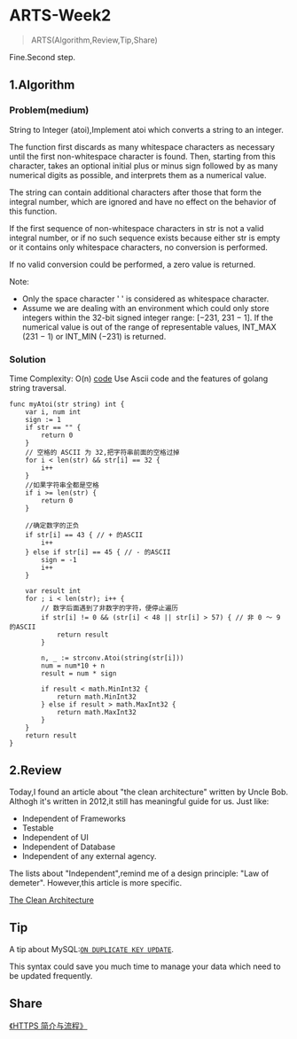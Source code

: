 # ARTS-Week2

> ARTS(Algorithm,Review,Tip,Share)

Fine.Second step.

## 1.Algorithm

### Problem(medium)

String to Integer (atoi),Implement atoi which converts a string to an integer.

The function first discards as many whitespace characters as necessary until the first non-whitespace character is found. Then, starting from this character, takes an optional initial plus or minus sign followed by as many numerical digits as possible, and interprets them as a numerical value.

The string can contain additional characters after those that form the integral number, which are ignored and have no effect on the behavior of this function.

If the first sequence of non-whitespace characters in str is not a valid integral number, or if no such sequence exists because either str is empty or it contains only whitespace characters, no conversion is performed.

If no valid conversion could be performed, a zero value is returned.

Note:

- Only the space character ' ' is considered as whitespace character.
- Assume we are dealing with an environment which could only store integers within the 32-bit signed integer range: [−231, 231 − 1]. If the numerical value is out of the range of representable values, INT_MAX (231 − 1) or INT_MIN (−231) is returned.

### Solution

Time Complexity: O(n) [code](https://github.com/RBowind/RBlog/blob/master/ARTS/week-2/demo.go)
Use Ascii code and the features of golang string traversal.

```golang
func myAtoi(str string) int {
	var i, num int
	sign := 1
	if str == "" {
		return 0
	}
	// 空格的 ASCII 为 32,把字符串前面的空格过掉
	for i < len(str) && str[i] == 32 {
		i++
	}
	//如果字符串全都是空格
	if i >= len(str) {
		return 0
	}

	//确定数字的正负
	if str[i] == 43 { // + 的ASCII
		i++
	} else if str[i] == 45 { // - 的ASCII
		sign = -1
		i++
	}

	var result int
	for ; i < len(str); i++ {
		// 数字后面遇到了非数字的字符，便停止遍历
		if str[i] != 0 && (str[i] < 48 || str[i] > 57) { // 非 0 ～ 9 的ASCII
			return result
		}

		n, _ := strconv.Atoi(string(str[i]))
		num = num*10 + n
		result = num * sign

		if result < math.MinInt32 {
			return math.MinInt32
		} else if result > math.MaxInt32 {
			return math.MaxInt32
		}
	}
	return result
}
```

## 2.Review

Today,I found an article about "the clean architecture" written by Uncle Bob.
Althogh it's written in 2012,it still has meaningful guide for us.
Just like:

- Independent of Frameworks
- Testable
- Independent of UI
- Independent of Database
- Independent of any external agency.

The lists about "Independent",remind me of a design principle: "Law of demeter".
However,this article is more specific.

[The Clean Architecture](https://blog.cleancoder.com/uncle-bob/2012/08/13/the-clean-architecture.html)

## Tip

A tip about MySQL:[`ON DUPLICATE KEY UPDATE`](http://www.mysqltutorial.org/mysql-insert-or-update-on-duplicate-key-update/).

This syntax could save you much time to manage your data which need to be updated frequently.

## Share

[《HTTPS 简介与流程》](https://github.com/RBowind/RBlog/blob/master/ARTS/week-2/week-2-share.md)
